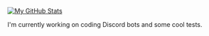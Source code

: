 [![My GitHub Stats](https://github-readme-stats.vercel.app/api?username=Tilier)](https://github.com/Tilier)


I'm currently working on coding Discord bots and some cool tests.
